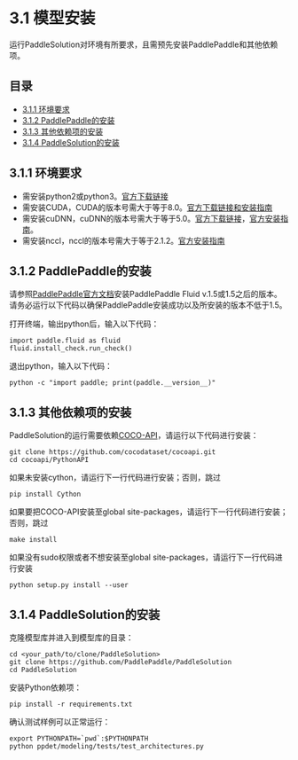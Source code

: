 # 3.1 模型安装

运行PaddleSolution对环境有所要求，且需预先安装PaddlePaddle和其他依赖项。

## 目录
* [3.1.1 环境要求](#311-环境要求)
* [3.1.2 PaddlePaddle的安装](#312-PaddlePaddle的安装)
* [3.1.3 其他依赖项的安装](#313-其他依赖项的安装)
* [3.1.4 PaddleSolution的安装](#314-PaddleSolution的安装)

## 3.1.1 环境要求

* 需安装python2或python3。[官方下载链接](https://www.python.org/downloads/)
* 需安装CUDA，CUDA的版本号需大于等于8.0。[官方下载链接和安装指南](https://developer.nvidia.com/cuda-toolkit-archive)
* 需安装cuDNN，cuDNN的版本号需大于等于5.0。[官方下载链接](https://developer.nvidia.com/rdp/cudnn-download)，[官方安装指南](https://docs.nvidia.com/deeplearning/sdk/cudnn-install/index.html)。
* 需安装nccl，nccl的版本号需大于等于2.1.2。[官方安装指南](https://docs.nvidia.com/deeplearning/sdk/nccl-install-guide/index.html)

## 3.1.2 PaddlePaddle的安装

请参照[PaddlePaddle官方文档](http://www.paddlepaddle.org.cn/)安装PaddlePaddle Fluid v.1.5或1.5之后的版本。请务必运行以下代码以确保PaddlePaddle安装成功以及所安装的版本不低于1.5。

打开终端，输出python后，输入以下代码：
  ```
  import paddle.fluid as fluid 
  fluid.install_check.run_check()
  ```
退出python，输入以下代码：
  ```
  python -c "import paddle; print(paddle.__version__)"
  ```
  
## 3.1.3 其他依赖项的安装
  
PaddleSolution的运行需要依赖[COCO-API](https://github.com/cocodataset/cocoapi)，请运行以下代码进行安装：
  
  ```
  git clone https://github.com/cocodataset/cocoapi.git
  cd cocoapi/PythonAPI
  ```
如果未安装cython，请运行下一行代码进行安装；否则，跳过
  ```
  pip install Cython
  ```
如果要把COCO-API安装至global site-packages，请运行下一行代码进行安装；否则，跳过
  ```
  make install
  ```
如果没有sudo权限或者不想安装至global site-packages，请运行下一行代码进行安装
  ```
  python setup.py install --user
  ```

## 3.1.4 PaddleSolution的安装
  
克隆模型库并进入到模型库的目录：
  ```
  cd <your_path/to/clone/PaddleSolution>
  git clone https://github.com/PaddlePaddle/PaddleSolution
  cd PaddleSolution
  ```
  
安装Python依赖项：
  ```
  pip install -r requirements.txt
  ```
  
确认测试样例可以正常运行：
  
  ```
  export PYTHONPATH=`pwd`:$PYTHONPATH
  python ppdet/modeling/tests/test_architectures.py
  ```
